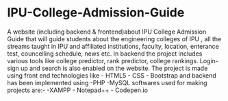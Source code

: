 # IPU-College-Admission-Guide
A website (including backend &amp; frontend)about IPU College Admission Guide that will guide students about the engineering colleges of IPU , all the streams taught in IPU and affiliated institutions, faculty, location, enterance test, councelling schedule, news etc. In backend the project includes various tools like college predictor, rank predictor, college rankings. Login-sign up and search is also enabled on the website. The project is made using front end technologies like  - HTML5 - CSS - Bootstrap  and backend has been implemented using  -PHP  -MySQL  softwares used for making projects are:- -XAMPP - Notepad++ - Codepen.io
